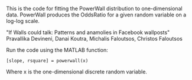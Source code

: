 
This is the code for fitting the PowerWall distribution to one-dimensional data. 
PowerWall produces the OddsRatio for a given random variable on a log-log scale. 

"If Walls could talk: Patterns and anamolies in Facebook wallposts" 
Pravallika Devineni, Danai Koutra, Michalis Faloutsos, Christos Faloutsos 

Run the code using the MATLAB function: 

	[slope, rsquare] = powerwall(x) 

Where x is the one-dimensional discrete random variable. 
